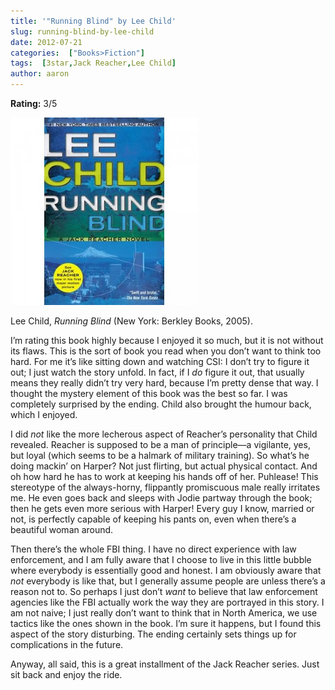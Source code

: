 ```yaml
---
title: '"Running Blind" by Lee Child'
slug: running-blind-by-lee-child
date: 2012-07-21
categories:  ["Books>Fiction"]
tags:  [3star,Jack Reacher,Lee Child]
author: aaron
---
```


**Rating:** 3/5

![Book cover](cover7-300x300.jpg "Running Blind")

Lee Child, *Running Blind* (New York: Berkley Books, 2005).

I’m rating this book highly because I enjoyed it so much, but it is not without its flaws. This is the sort of book you read when you don’t want to think too hard. For me it’s like sitting down and watching CSI: I don’t try to figure it out; I just watch the story unfold. In fact, if I *do* figure it out, that usually means they really didn’t try very hard, because I’m pretty dense that way. I thought the mystery element of this book was the best so far. I was completely surprised by the ending. Child also brought the humour back, which I enjoyed.

I did *not* like the more lecherous aspect of Reacher’s personality that Child revealed. Reacher is supposed to be a man of principle—a vigilante, yes, but loyal (which seems to be a halmark of military training). So what’s he doing mackin’ on Harper? Not just flirting, but actual physical contact. And oh how hard he has to work at keeping his hands off of her. Puhlease! This stereotype of the always-horny, flippantly promiscuous male really irritates me. He even goes back and sleeps with Jodie partway through the book; then he gets even more serious with Harper! Every guy I know, married or not, is perfectly capable of keeping his pants on, even when there’s a beautiful woman around.

Then there’s the whole FBI thing. I have no direct experience with law enforcement, and I am fully aware that I choose to live in this little bubble where everybody is essentially good and honest. I am obviously aware that *not* everybody is like that, but I generally assume people are unless there’s a reason not to. So perhaps I just don’t *want* to believe that law enforcement agencies like the FBI actually work the way they are portrayed in this story. I am not naive; I just really don’t want to think that in North America, we use tactics like the ones shown in the book. I’m sure it happens, but I found this aspect of the story disturbing. The ending certainly sets things up for complications in the future.

Anyway, all said, this is a great installment of the Jack Reacher series. Just sit back and enjoy the ride.

